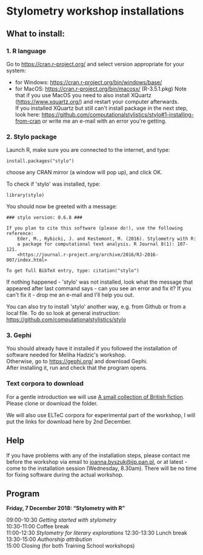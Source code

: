# Stylometry workshop installations
## What to install:
### 1. R language
Go to https://cran.r-project.org/ and select version appropriate for your system:
* for Windows: https://cran.r-project.org/bin/windows/base/
* for MacOS: https://cran.r-project.org/bin/macosx/ (R-3.5.1.pkg)
Note that if you use MacOS you need to also install XQuartz (https://www.xquartz.org/) and restart your computer afterwards.  
If you installed XQuartz but still can't install package in the next step, look here: https://github.com/computationalstylistics/stylo#1-installing-from-cran or write me an e-mail with an error you're getting.

### 2. Stylo package
Launch R, make sure you are connected to the internet, and type:
```
install.packages("stylo")
```
choose any CRAN mirror (a window will pop up), and click OK.
  
To check if 'stylo' was installed, type:
```
library(stylo)
```
You should now be greeted with a message:
```
### stylo version: 0.6.8 ###

If you plan to cite this software (please do!), use the following reference:
    Eder, M., Rybicki, J. and Kestemont, M. (2016). Stylometry with R:
    a package for computational text analysis. R Journal 8(1): 107-121.
    <https://journal.r-project.org/archive/2016/RJ-2016-007/index.html>

To get full BibTeX entry, type: citation("stylo")
```
If nothing happened - 'stylo' was not installed, look what the message that appeared after last command says - can you see an error and fix it? If you can't fix it - drop me an e-mail and I'll help you out.
  
You can also try to install 'stylo' another way, e.g. from Github or from a local file. To do so look at general instruction: https://github.com/computationalstylistics/stylo

### 3. Gephi
You should already have it installed if you followed the installation of software needed for Meliha Hadzic's workshop.   
Otherwise, go to https://gephi.org/ and download Gephi.  
After installing it, run and check that the program opens.

### Text corpora to download
For a gentle introduction we will use [A small collection of British fiction](https://github.com/computationalstylistics/A_Small_Collection_of_British_Fiction). Please clone or download the folder.
  
We will also use ELTeC corpora for experimental part of the workshop, I will put the links for download here by 2nd December.

## Help
If you have problems with any of the installation steps, please contact me before the workshop via email to joanna.byszuk@ijp.pan.pl, or at latest - come to the installation session (Wednesday, 8.30am). There will be no time for fixing software during the actual workshop.

## Program
**Friday, 7 December 2018: “Stylometry with R”**

09:00-10:30 *Getting started with stylometry*  
10:30-11:00 Coffee break  
11:00-12:30 *Stylometry for literary explorations* 
12:30-13:30 Lunch break  
13:30-15:00 *Authorship attribution*  
15:00 Closing (for both Training School workshops)
